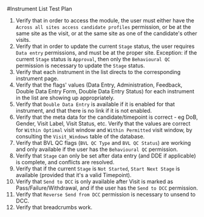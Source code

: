 #Instrument List Test Plan

1. Verify that in order to access the module, the user must either have the `Across all sites access candidate profiles` permission, or be at the same site as the visit, or at the same site as one of the candidate's other visits.
2. Verify that in order to update the current `Stage` status, the user requires `Data entry` permissions, and must be at the proper site. Exception: if the current `Stage` status is `Approval`, then only the `Behavioural QC` permission is necessary to update the `Stage` status.
3. Verify that each instrument in the list directs to the corresponding instrument page.
4. Verify that the flags' values (Data Entry, Administration, Feedback, Double Data Entry Form, Double Data Entry Status) for each instrument in the list are showing up appropriately.
5. Verify that `Double Data Entry` is available if it is enabled for that instrument, and that there is no link if it is not enabled.
6. Verify that the meta data for the candidate/timepoint is correct - eg DoB, Gender, Visit Label, Visit Status, etc. Verify that the values are correct for `Within Optimal` visit window and `Within Permitted` visit window, by consulting the `Visit_Windows` table of the database.
7. Verify that BVL QC flags (`BVL QC Type` and `BVL QC Status`) are working and only available if the user has the `Behavioural QC` permission.
8. Verify that `Stage` can only be set after data entry (and DDE if applicable) is complete, and conflicts are resolved.
9. Verify that if the current `Stage` is `Not Started`, `Start Next Stage` is available (provided that it's a valid Timepoint).
10. Verify that `Send to DCC` is only available after Visit is marked as Pass/Failure/Withdrawal, and if the user has the `Send to DCC` permission.
11. Verify that `Reverse Send from DCC` permission is necessary to unsend to DCC.
12. Verify that breadcrumbs work.

